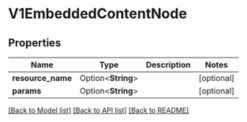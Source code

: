 # V1EmbeddedContentNode

## Properties

Name | Type | Description | Notes
------------ | ------------- | ------------- | -------------
**resource_name** | Option<**String**> |  | [optional]
**params** | Option<**String**> |  | [optional]

[[Back to Model list]](../README.md#documentation-for-models) [[Back to API list]](../README.md#documentation-for-api-endpoints) [[Back to README]](../README.md)


